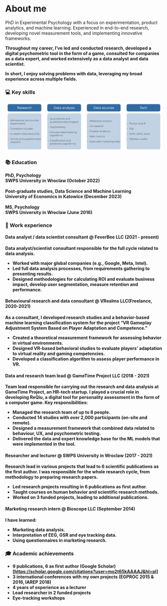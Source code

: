 # About me
PhD in Experimental Psychology with a focus on experimentation, product analytics, and machine learning. Experienced in end-to-end research, developing novel measurement tools, and implementing innovative frameworks. <b/>

Throughout my career, I’ve led and conducted research, developed a digital psychometric tool in the form of a game, consulted for companies as a data expert, and worked extensively as a data analyst and data scientist. <b/>

In short, I enjoy solving problems with data, leveraging my broad experience across multiple fields.

### 💻 Key skills
![skills](/assets/skills.jpg)

### 📚 Education
**PhD, Psychology** <br/>
SWPS University in Wroclaw (October 2022) <br/> <br/>
**Post-graduate studies, Data Science and Machine Learning** <br/> 
University of Economics in Katowice (December 2023) <br/> <br/>
**MS, Psychology** <br/>
SWPS University in Wroclaw (June 2016) <br/>

### 💼 Work experience
#### **Data analyst / data scientist consultant @ FeverBee LLC (2021 - present)**  <br/>
Data analyst/scientist consultant responsible for the full cycle related to data analysis.
- Worked with major global companies (e.g., Google, Meta, Intel).
- Led full data analysis processes, from requirements gathering to presenting results.
- Designed methodologies for calculating ROI and evaluate business impact, develop user segmentation, measure retention and performance.

#### **Behavioural research and data consultant** @ VRealms LLC(Freelance, 2020-2021)
As a consultant, I developed research studies and a behavior-based machine learning classification system for the project “VR Gameplay Adjustment System Based on Player Adaptation and Competence.”
- Created a theoretical measurement framework for assessing behavior in virtual environments.
- Designed VR-based behavioral studies to evaluate players' adaptation to virtual reality and gaming competencies.
- Developed a classification algorithm to assess player performance in VR.

#### **Data and research team lead @ GameTime Project LLC (2018 - 2021)** <br/>
Team lead responsible for carrying out the research and data analysis at GameTime Project, an HR-tech startup. I played a crucial role in developing ReQiu, a digital tool for personality assessment in the form of a computer game. <b/>
Key responsibilities:
- Managed the research team of up to 8 people.
- Conducted 14 studies with over 2,000 participants (on-site and remote).
- Designed a measurement framework that combined data related to behaviour, UX, and psychometric testing.
- Delivered the data and expert knowledge base for the ML models that were implemented in the tool.

#### **Researcher and lecturer @ SWPS University in Wroclaw (2017 - 2021)** <b/>
Research lead in various projects that lead to 6 scientific publications as the first author. I was responsible for the whole research cycle, from
methodology to preparing research papers. <b/>
- Led research projects resulting in 6 publications as first author.
- Taught courses on human behavior and scientific research methods.
- Worked on 3 funded projects, leading to additional publications.

#### **Marketing research intern** @ Bioscope LLC (September 2014)
I have learned:
- Marketing data analysis.
- Interpretation of EEG, GSR and eye tracking data.
- Using questionnaires in marketing research.

### 🎓 Academic achievements
- 9 publications, 6 as first author (Google Scholar)[https://scholar.google.com/citations?user=mo2t65kAAAAJ&hl=pl]
- 3 international conferences with my own projects (EGPROC 2015 & 2016, IAREP 2018)
- 4 years of experience as a lecturer
- Lead researcher in 2 funded projects
- Eye-tracking workshops




